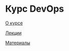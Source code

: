 # Курс DevOps

[О курсе](../../wiki/)

[Лекции](../../wiki/Лекции)

[Материалы](../../wiki/Материалы)
